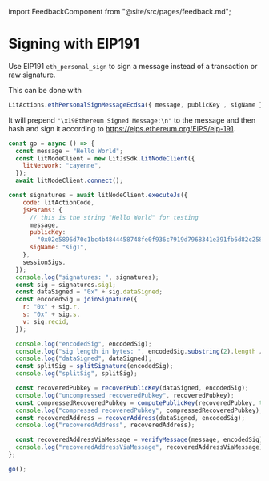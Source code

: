 import FeedbackComponent from "@site/src/pages/feedback.md";

# Signing with EIP191

Use EIP191 `eth_personal_sign` to sign a message instead of a transaction or raw signature.

This can be done with

```jsx
LitActions.ethPersonalSignMessageEcdsa({ message, publicKey , sigName }); 
```

It will prepend `"\x19Ethereum Signed Message:\n"` to the message and then hash and sign it according to https://eips.ethereum.org/EIPS/eip-191.

```jsx
const go = async () => {
  const message = "Hello World";
  const litNodeClient = new LitJsSdk.LitNodeClient({
    litNetwork: "cayenne",
  });
  await litNodeClient.connect();

const signatures = await litNodeClient.executeJs({
    code: litActionCode,
    jsParams: {
      // this is the string "Hello World" for testing
      message,
      publicKey:
        "0x02e5896d70c1bc4b4844458748fe0f936c7919d7968341e391fb6d82c258192e64",
      sigName: "sig1",
    },
    sessionSigs,
  });
  console.log("signatures: ", signatures);
  const sig = signatures.sig1;
  const dataSigned = "0x" + sig.dataSigned;
  const encodedSig = joinSignature({
    r: "0x" + sig.r,
    s: "0x" + sig.s,
    v: sig.recid,
  });

  console.log("encodedSig", encodedSig);
  console.log("sig length in bytes: ", encodedSig.substring(2).length / 2);
  console.log("dataSigned", dataSigned);
  const splitSig = splitSignature(encodedSig);
  console.log("splitSig", splitSig);

  const recoveredPubkey = recoverPublicKey(dataSigned, encodedSig);
  console.log("uncompressed recoveredPubkey", recoveredPubkey);
  const compressedRecoveredPubkey = computePublicKey(recoveredPubkey, true);
  console.log("compressed recoveredPubkey", compressedRecoveredPubkey);
  const recoveredAddress = recoverAddress(dataSigned, encodedSig);
  console.log("recoveredAddress", recoveredAddress);

  const recoveredAddressViaMessage = verifyMessage(message, encodedSig);
  console.log("recoveredAddressViaMessage", recoveredAddressViaMessage);
};

go();
```

<FeedbackComponent/>
